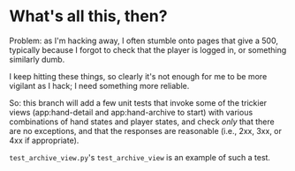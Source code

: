 # What's all this, then?

Problem: as I'm hacking away, I often stumble onto pages that give a 500, typically because I forgot to check that the player is logged in, or something similarly dumb.

I keep hitting these things, so clearly it's not enough for me to be more vigilant as I hack; I need something more reliable.

So: this branch will add a few unit tests that invoke some of the trickier views (app:hand-detail and app:hand-archive to start) with various combinations of hand states and player states, and check *only* that there are no exceptions, and that the responses are reasonable (i.e., 2xx, 3xx, or 4xx if appropriate).

`test_archive_view.py`'s `test_archive_view` is an example of such a test.
